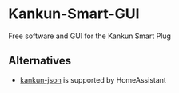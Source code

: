 # Kankun-Smart-GUI
Free software and GUI for the Kankun Smart Plug

## Alternatives
* [kankun-json](https://github.com/homedash/kankun-json) is supported by HomeAssistant

